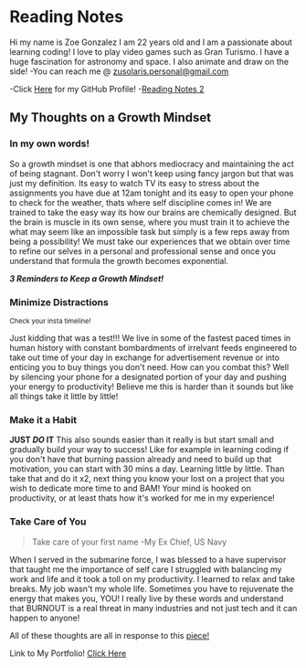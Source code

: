 # Reading Notes
Hi my name is Zoe Gonzalez I am 22 years old and I am a passionate about learning coding! I love to play video games such as Gran Turismo. I have a huge fascination for astronomy and space. I also animate and draw on the side! 
-You can reach me @ zusolaris.personal@gmail.com

-Click [Here](https://github.com/ZuSolaris) for my GitHub Profile!
-[Reading Notes 2](https://zusolaris.github.io/reading-notes/ReadingClass2.md)



## My Thoughts on a Growth Mindset

### In my own words!
So a growth mindset is one that abhors mediocracy and maintaining the act of being stagnant. Don't worry I won't keep using fancy jargon but that was just my definition. Its easy to watch TV its easy to stress about the assignments you have due at 12am tonight and its easy to open your phone to check for the weather, thats where self discipline comes in! We are trained to take the easy way its how our brains are chemically designed. But the brain is muscle in its own sense, where you must train it to achieve the what may seem like an impossible task but simply is a few reps away from being a possibility! We must take our experiences that we obtain over time to refine our selves in a personal and professional sense and once you understand that formula the growth becomes exponential. 

***3 Reminders to Keep a Growth Mindset!***

### Minimize Distractions
<sub> Check your insta timeline! </sub>

Just kidding that was a test!!! We live in some of the fastest paced times in human history with constant bombardments of irrelvant feeds engineered to take out time of your day in exchange for advertisement revenue or into enticing you to buy things you don't need. How can you combat this? Well by silencing your phone for a designated portion of your day and pushing your energy to productivity! Believe me this is harder than it sounds but like all things take it little by little!

### Make it a Habit
**JUST _DO_ IT**
This also sounds easier than it really is but start small and gradually build your way to success! Like for example in learning coding if you don't have that burning passion already and need to build up that motivation, you can start with 30 mins a day. Learning little by little. Than take that and do it x2, next thing you know your lost on a project that you wish to dedicate more time to and BAM! Your mind is hooked on productivity, or at least thats how it's worked for me in my experience!

### Take Care of You
> Take care of your first name -My Ex Chief, US Navy

When I served in the submarine force, I was blessed to a have supervisor that taught me the importance of self care I struggled with balancing my work and life and it took a toll on my productivity. I learned to relax and take breaks. My job wasn't my whole life. Sometimes you have to rejuvenate the energy that makes you, YOU! I really live by these words and understand that BURNOUT is a real threat in many industries and not just tech and it can happen to anyone!

All of these thoughts are all in response to this [piece!](https://www.atlassian.com/blog/inside-atlassian/growth-mindset)

Link to My Portfolio! [Click Here](https://github.com/ZuSolaris)
